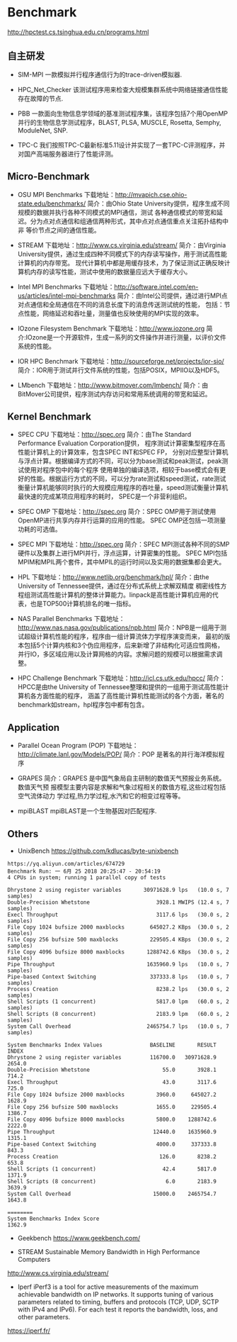 # Benchmark
http://hpctest.cs.tsinghua.edu.cn/programs.html

## 自主研发
- SIM-MPI
一款模拟并行程序通信行为的trace-driven模拟器.

- HPC_Net_Checker
该测试程序用来检查大规模集群系统中网络链接通信性能存在故障的节点.

- PBB
一款面向生物信息学领域的基准测试程序集，该程序包括7个用OpenMP并行的生物信息学测试程序，BLAST, PLSA, MUSCLE, Rosetta, Semphy, ModuleNet, SNP.

- TPC-C
我们按照TPC-C最新标准5.11设计并实现了一套TPC-C评测程序，并对国产高端服务器进行了性能评测。

## Micro-Benchmark
- OSU MPI Benchmarks
下载地址：http://mvapich.cse.ohio-state.edu/benchmarks/
简介：由Ohio State University提供，程序生成不同规模的数据并执行各种不同模式的MPI通信，测试 各种通信模式的带宽和延迟。分为点对点通信和组通信两种形式，其中点对点通信重点关注拓扑结构中非 等价节点之间的通信性能。

- STREAM
下载地址：http://www.cs.virginia.edu/stream/
简介：由Virginia University提供，通过生成四种不同模式下的内存读写操作，用于测试高性能计算机的内存带宽。 现代计算机中都是用缓存技术，为了保证测试正确反映计算机内存的读写性能，测试中使用的数据量应远大于缓存大小。

- Intel MPI Benchmarks
下载地址：http://software.intel.com/en-us/articles/intel-mpi-benchmarks
简介：由Intel公司提供，通过进行MPI点对点通信和全局通信在不同的消息长度下的消息传送测试统的性能， 包括：节点性能，网络延迟和吞吐量，测量值也反映使用的MPI实现的效率。

- IOzone Filesystem Benchmark
下载地址：http://www.iozone.org
简介:IOzone是一个开源软件，生成一系列的文件操作并进行测量，以评价文件系统的性能。

- IOR HPC Benchmark
下载地址：http://sourceforge.net/projects/ior-sio/
简介：IOR用于测试并行文件系统的性能，包括POSIX，MPIIO以及HDF5。

- LMbench
下载地址：http://www.bitmover.com/lmbench/
简介：由BitMover公司提供，程序测试内存访问和常用系统调用的带宽和延迟。

## Kernel Benchmark
- SPEC CPU
下载地址：http://spec.org
简介：由The Standard Performance Evaluation Corporation提供， 程序测试计算密集型程序在高性能计算机上的计算效率，包含SPEC INT和SPEC FP， 分别对应整型计算机与浮点计算。根据编译方式的不同，可以分为base测试和peak测试，peak测试使用对程序包中的每个程序 使用单独的编译选项，相较于base模式会有更好的性能。根据运行方式的不同，可以分为rate测试和speed测试，rate测试 衡量计算机能够同时执行的大规模应用程序的吞吐量，speed测试衡量计算机最快速的完成某项应用程序的耗时， SPEC是一个非营利组织。

- SPEC OMP
下载地址：http://spec.org
简介：SPEC OMP用于测试使用OpenMP进行共享内存并行运算的应用的性能。 SPEC OMP还包括一项测量功耗的可选值。

- SPEC MPI
下载地址：http://spec.org
简介：SPEC MPI测试各种不同的SMP硬件以及集群上进行MPI并行，浮点运算，计算密集的性能。 SPEC MPI包括MPIM和MPIL两个套件，其中MPIL的运行时间以及实用的数据集都会更大。

- HPL
下载地址：http://www.netlib.org/benchmark/hpl/
简介：由the University of Tennessee提供，通过在分布式系统上求解双精度 稠密线性方程组测试高性能计算机的整体计算能力。linpack是高性能计算机应用的代表，也是TOP500计算机排名的唯一指标。

- NAS Parallel Benchmarks
下载地址：http://www.nas.nasa.gov/publications/npb.html
简介：NPB是一组用于测试超级计算机性能的程序，程序由一组计算流体力学程序演变而来， 最初的版本包括5个计算内核和3个伪应用程序，后来新增了非结构化可适应性网格， 并行IO，多区域应用以及计算网格的内容。求解问题的规模可以根据需求调整。

- HPC Challenge Benchmark
下载地址：http://icl.cs.utk.edu/hpcc/
简介：HPCC是由the University of Tennessee整理和提供的一组用于测试高性能计算机各方面性能的程序， 涵盖了高性能计算机性能测试的各个方面，著名的benchmark如stream，hpl程序包中都有包含。

## Application
- Parallel Ocean Program (POP)
下载地址：http://climate.lanl.gov/Models/POP/
简介：POP 是著名的并行海洋模拟程序

- GRAPES
简介：GRAPES 是中国气象局自主研制的数值天气预报业务系统。数值天气预 报模型主要内容是求解和气象过程相关的数值方程,这些过程包括空气流体动力 学过程,热力学过程,水汽和它的相变过程等等。

- mpiBLAST
mpiBLAST是一个生物基因对匹配程序.

## Others
- UnixBench
https://github.com/kdlucas/byte-unixbench
```
https://yq.aliyun.com/articles/674729
Benchmark Run: 一 6月 25 2018 20:25:47 - 20:54:19
4 CPUs in system; running 1 parallel copy of tests

Dhrystone 2 using register variables       30971628.9 lps   (10.0 s, 7 samples)
Double-Precision Whetstone                     3928.1 MWIPS (12.4 s, 7 samples)
Execl Throughput                               3117.6 lps   (30.0 s, 2 samples)
File Copy 1024 bufsize 2000 maxblocks        645027.2 KBps  (30.0 s, 2 samples)
File Copy 256 bufsize 500 maxblocks          229505.4 KBps  (30.0 s, 2 samples)
File Copy 4096 bufsize 8000 maxblocks       1288742.6 KBps  (30.0 s, 2 samples)
Pipe Throughput                             1635960.9 lps   (10.0 s, 7 samples)
Pipe-based Context Switching                 337333.8 lps   (10.0 s, 7 samples)
Process Creation                               8238.2 lps   (30.0 s, 2 samples)
Shell Scripts (1 concurrent)                   5817.0 lpm   (60.0 s, 2 samples)
Shell Scripts (8 concurrent)                   2183.9 lpm   (60.0 s, 2 samples)
System Call Overhead                        2465754.7 lps   (10.0 s, 7 samples)

System Benchmarks Index Values               BASELINE       RESULT    INDEX
Dhrystone 2 using register variables         116700.0   30971628.9   2654.0
Double-Precision Whetstone                       55.0       3928.1    714.2
Execl Throughput                                 43.0       3117.6    725.0
File Copy 1024 bufsize 2000 maxblocks          3960.0     645027.2   1628.9
File Copy 256 bufsize 500 maxblocks            1655.0     229505.4   1386.7
File Copy 4096 bufsize 8000 maxblocks          5800.0    1288742.6   2222.0
Pipe Throughput                               12440.0    1635960.9   1315.1
Pipe-based Context Switching                   4000.0     337333.8    843.3
Process Creation                                126.0       8238.2    653.8
Shell Scripts (1 concurrent)                     42.4       5817.0   1371.9
Shell Scripts (8 concurrent)                      6.0       2183.9   3639.9
System Call Overhead                          15000.0    2465754.7   1643.8
                                                                   ========
System Benchmarks Index Score                                        1362.9

```

- Geekbench
https://www.geekbench.com/

- STREAM
Sustainable Memory Bandwidth in High Performance Computers

http://www.cs.virginia.edu/stream/

- Iperf
iPerf3 is a tool for active measurements of the maximum achievable bandwidth on IP networks. It supports tuning of various parameters related to timing, buffers and protocols (TCP, UDP, SCTP with IPv4 and IPv6). For each test it reports the bandwidth, loss, and other parameters. 

https://iperf.fr/
